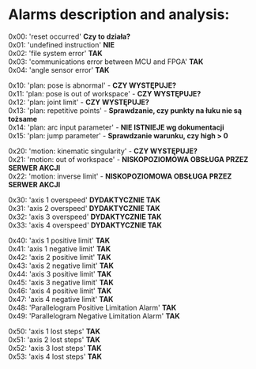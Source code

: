 # Alarms description and analysis: 

0x00: 'reset occurred'  **Czy to działa?**  
0x01: 'undefined instruction'  **NIE**   
0x02: 'file system error'  **TAK**    
0x03: 'communications error between MCU and FPGA'  **TAK**    
0x04: 'angle sensor error'  **TAK**       

0x10: 'plan: pose is abnormal' - **CZY WYSTĘPUJE?**    
0x11: 'plan: pose is out of workspace' - **CZY WYSTĘPUJE?**    
0x12: 'plan: joint limit' - **CZY WYSTĘPUJE?**  
0x13: 'plan: repetitive points' - **Sprawdzanie, czy punkty na łuku nie są tożsame**      
0x14: 'plan: arc input parameter' - **NIE ISTNIEJE wg dokumentacji**    
0x15: 'plan: jump parameter' - **Sprawdzanie warunku, czy high > 0**  

0x20: 'motion: kinematic singularity' - **CZY WYSTĘPUJE?**  
0x21: 'motion: out of workspace'  - **NISKOPOZIOMOWA OBSŁUGA PRZEZ SERWER AKCJI**   
0x22: 'motion: inverse limit'  - **NISKOPOZIOMOWA OBSŁUGA PRZEZ SERWER AKCJI**     

0x30: 'axis 1 overspeed'  **DYDAKTYCZNIE TAK**  
0x31: 'axis 2 overspeed'  **DYDAKTYCZNIE TAK**   
0x32: 'axis 3 overspeed'  **DYDAKTYCZNIE TAK**   
0x33: 'axis 4 overspeed'  **DYDAKTYCZNIE TAK**   

0x40: 'axis 1 positive limit'  **TAK**       
0x41: 'axis 1 negative limit'  **TAK**    
0x42: 'axis 2 positive limit'  **TAK**     
0x43: 'axis 2 negative limit'  **TAK**      
0x44: 'axis 3 positive limit'  **TAK**      
0x45: 'axis 3 negative limit'  **TAK**      
0x46: 'axis 4 positive limit'  **TAK**      
0x47: 'axis 4 negative limit'  **TAK**      
0x48: 'Parallelogram Positive Limitation Alarm'  **TAK**    
0x49: 'Parallelogram Negative Limitation Alarm'  **TAK**    

0x50: 'axis 1 lost steps'  **TAK**  
0x51: 'axis 2 lost steps'  **TAK**  
0x52: 'axis 3 lost steps'  **TAK**  
0x53: 'axis 4 lost steps'  **TAK**  